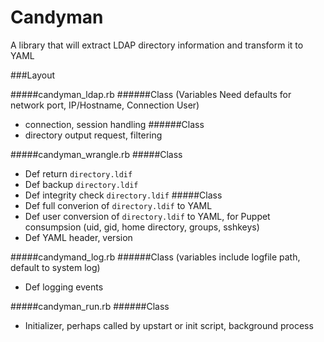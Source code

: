 Candyman
========

A library that will extract LDAP directory information and transform it to YAML

###Layout

#####candyman_ldap.rb
######Class (Variables Need defaults for network port, IP/Hostname, Connection User)
- connection, session handling
######Class 
- directory output request, filtering

#####candyman_wrangle.rb
#####Class 
- Def return ```directory.ldif```
- Def backup ```directory.ldif```
- Def integrity check ```directory.ldif```
#####Class 
- Def full converion of ```directory.ldif``` to YAML
- Def user conversion of ```directory.ldif``` to YAML, for Puppet consumpsion (uid, gid, home directory, groups, sshkeys)
- Def YAML header, version

#####candymand_log.rb
######Class (variables include logfile path, default to system log)
- Def logging events

#####candyman_run.rb
######Class 
- Initializer, perhaps called by upstart or init script, background process
